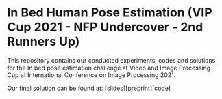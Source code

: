 # In Bed Human Pose Estimation (VIP Cup 2021 - NFP Undercover - 2nd Runners Up) 

This repository contains our conducted experiments, codes and solutions for the In bed pose estimation challenge at Video and Image Processing Cup at International Conference on Image Processing 2021. 

Our final solution can be found at: [[slides](https://jathurshan0330.github.io/talks/NFP_Undercover_VIP_CUP_Finals_2021.pdf)][[preprint](https://arxiv.org/abs/2110.03578)][[code](https://github.com/MohamedAfham/CD_HPE)]

